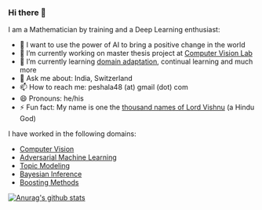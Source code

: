 ### Hi there 👋

I am a Mathematician by training and a Deep Learning enthusiast:

- :goal_net: I want to use the power of AI to bring a positive change in the world​
- 🔭 I’m currently working on master thesis project at [Computer Vision Lab](https://vision.ee.ethz.ch/)
- 🌱 I’m currently learning [domain adaptation](https://en.wikipedia.org/wiki/Domain_adaptation), continual learning and much more
- 💬 Ask me about: India, Switzerland
- 📫 How to reach me: peshala48 (at) gmail (dot) com
- 😄 Pronouns: he/his
- ⚡ Fun fact: My name is one the [thousand names of Lord Vishnu](https://en.wikipedia.org/wiki/Vishnu_Sahasran%C4%81ma) (a Hindu God)



I have worked in the following domains:

- [Computer Vision](https://en.wikipedia.org/wiki/Computer_vision)
- [Adversarial Machine Learning](https://en.wikipedia.org/wiki/Adversarial_machine_learning)
- [Topic Modeling](https://en.wikipedia.org/wiki/Topic_model)
- [Bayesian Inference](https://en.wikipedia.org/wiki/Bayesian_inference)
- [Boosting Methods](https://en.wikipedia.org/wiki/Boosting_(machine_learning))

[![Anurag's github stats](https://github-readme-stats.vercel.app/api?username=agpeshal&count_private=true&show_icons=true&hide=stars&theme=algolia)](https://github.com/anuraghazra/github-readme-stats)

<!---
<a href="https://github.com/agpeshal">
  <img align="center" src="https://github-readme-stats.vercel.app/api/top-langs/?username=agpeshal&hide=css,html&layout=compact" />
</a>
-->
